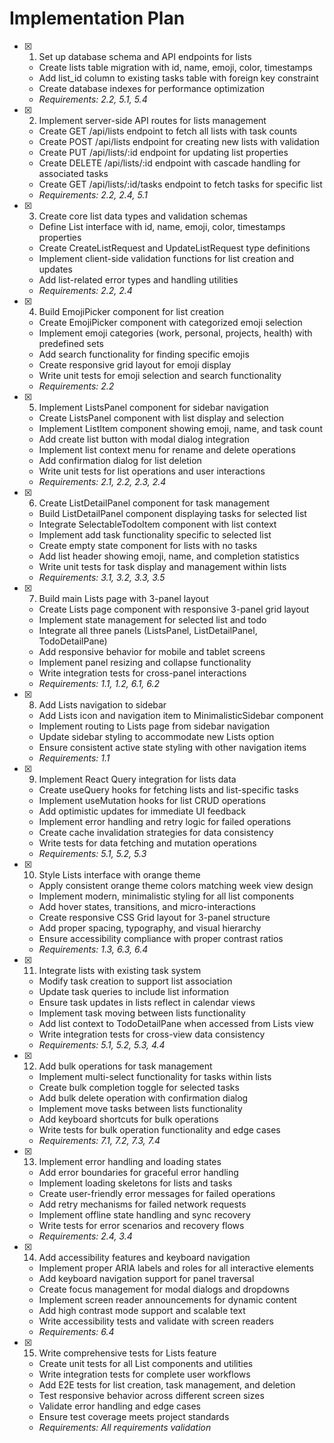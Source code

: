 # Implementation Plan

- [x] 1. Set up database schema and API endpoints for lists
  - Create lists table migration with id, name, emoji, color, timestamps
  - Add list_id column to existing tasks table with foreign key constraint
  - Create database indexes for performance optimization
  - _Requirements: 2.2, 5.1, 5.4_

- [x] 2. Implement server-side API routes for lists management
  - Create GET /api/lists endpoint to fetch all lists with task counts
  - Create POST /api/lists endpoint for creating new lists with validation
  - Create PUT /api/lists/:id endpoint for updating list properties
  - Create DELETE /api/lists/:id endpoint with cascade handling for associated tasks
  - Create GET /api/lists/:id/tasks endpoint to fetch tasks for specific list
  - _Requirements: 2.2, 2.4, 5.1_

- [x] 3. Create core list data types and validation schemas
  - Define List interface with id, name, emoji, color, timestamps properties
  - Create CreateListRequest and UpdateListRequest type definitions
  - Implement client-side validation functions for list creation and updates
  - Add list-related error types and handling utilities
  - _Requirements: 2.2, 2.4_

- [x] 4. Build EmojiPicker component for list creation
  - Create EmojiPicker component with categorized emoji selection
  - Implement emoji categories (work, personal, projects, health) with predefined sets
  - Add search functionality for finding specific emojis
  - Create responsive grid layout for emoji display
  - Write unit tests for emoji selection and search functionality
  - _Requirements: 2.2_

- [x] 5. Implement ListsPanel component for sidebar navigation
  - Create ListsPanel component with list display and selection
  - Implement ListItem component showing emoji, name, and task count
  - Add create list button with modal dialog integration
  - Implement list context menu for rename and delete operations
  - Add confirmation dialog for list deletion
  - Write unit tests for list operations and user interactions
  - _Requirements: 2.1, 2.2, 2.3, 2.4_

- [x] 6. Create ListDetailPanel component for task management
  - Build ListDetailPanel component displaying tasks for selected list
  - Integrate SelectableTodoItem component with list context
  - Implement add task functionality specific to selected list
  - Create empty state component for lists with no tasks
  - Add list header showing emoji, name, and completion statistics
  - Write unit tests for task display and management within lists
  - _Requirements: 3.1, 3.2, 3.3, 3.5_

- [x] 7. Build main Lists page with 3-panel layout
  - Create Lists page component with responsive 3-panel grid layout
  - Implement state management for selected list and todo
  - Integrate all three panels (ListsPanel, ListDetailPanel, TodoDetailPane)
  - Add responsive behavior for mobile and tablet screens
  - Implement panel resizing and collapse functionality
  - Write integration tests for cross-panel interactions
  - _Requirements: 1.1, 1.2, 6.1, 6.2_

- [x] 8. Add Lists navigation to sidebar
  - Add Lists icon and navigation item to MinimalisticSidebar component
  - Implement routing to Lists page from sidebar navigation
  - Update sidebar styling to accommodate new Lists option
  - Ensure consistent active state styling with other navigation items
  - _Requirements: 1.1_

- [x] 9. Implement React Query integration for lists data
  - Create useQuery hooks for fetching lists and list-specific tasks
  - Implement useMutation hooks for list CRUD operations
  - Add optimistic updates for immediate UI feedback
  - Implement error handling and retry logic for failed operations
  - Create cache invalidation strategies for data consistency
  - Write tests for data fetching and mutation operations
  - _Requirements: 5.1, 5.2, 5.3_

- [x] 10. Style Lists interface with orange theme
  - Apply consistent orange theme colors matching week view design
  - Implement modern, minimalistic styling for all list components
  - Add hover states, transitions, and micro-interactions
  - Create responsive CSS Grid layout for 3-panel structure
  - Add proper spacing, typography, and visual hierarchy
  - Ensure accessibility compliance with proper contrast ratios
  - _Requirements: 1.3, 6.3, 6.4_

- [x] 11. Integrate lists with existing task system
  - Modify task creation to support list association
  - Update task queries to include list information
  - Ensure task updates in lists reflect in calendar views
  - Implement task moving between lists functionality
  - Add list context to TodoDetailPane when accessed from Lists view
  - Write integration tests for cross-view data consistency
  - _Requirements: 5.1, 5.2, 5.3, 4.4_

- [x] 12. Add bulk operations for task management
  - Implement multi-select functionality for tasks within lists
  - Create bulk completion toggle for selected tasks
  - Add bulk delete operation with confirmation dialog
  - Implement move tasks between lists functionality
  - Add keyboard shortcuts for bulk operations
  - Write tests for bulk operation functionality and edge cases
  - _Requirements: 7.1, 7.2, 7.3, 7.4_

- [x] 13. Implement error handling and loading states
  - Add error boundaries for graceful error handling
  - Implement loading skeletons for lists and tasks
  - Create user-friendly error messages for failed operations
  - Add retry mechanisms for failed network requests
  - Implement offline state handling and sync recovery
  - Write tests for error scenarios and recovery flows
  - _Requirements: 2.4, 3.4_

- [x] 14. Add accessibility features and keyboard navigation
  - Implement proper ARIA labels and roles for all interactive elements
  - Add keyboard navigation support for panel traversal
  - Create focus management for modal dialogs and dropdowns
  - Implement screen reader announcements for dynamic content
  - Add high contrast mode support and scalable text
  - Write accessibility tests and validate with screen readers
  - _Requirements: 6.4_

- [x] 15. Write comprehensive tests for Lists feature
  - Create unit tests for all List components and utilities
  - Write integration tests for complete user workflows
  - Add E2E tests for list creation, task management, and deletion
  - Test responsive behavior across different screen sizes
  - Validate error handling and edge cases
  - Ensure test coverage meets project standards
  - _Requirements: All requirements validation_